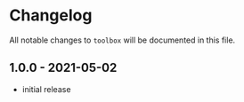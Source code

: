 # Changelog

All notable changes to `toolbox` will be documented in this file.

## 1.0.0 - 2021-05-02

- initial release
